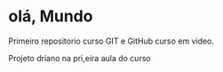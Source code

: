 # olá, Mundo
 Primeiro repositorio curso GIT e GitHub curso em video.

 Projeto driano na pri,eira aula do curso
